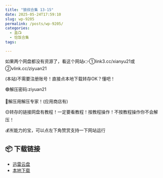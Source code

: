 ```yaml
---
title: "狼叔合集 13-15"
date: 2025-05-24T17:59:10
slug: wp-9205
permalink: /posts/wp-9205/
categories:
  - 盖📺
  - 恰饭合集
tags:

---
```


如果两个网盘都没有资源了，看这个网站👉①link3.cc/xianyu21或②vlink.cc/ziyuan21

(本站)不需要注册账号！直接点本地下载转存OK？懂吧！

🟢解压密码:ziyuan21

🔵解压用解压专家！(应用商店有)

🟡转存的链接网盘有教程！一定要看教程！按教程操作！不按教程操作你不会解压！

💰🈶能力的宝，可以点左下角赞赏支持一下网站运行

## 📦 下载链接
- [迅雷云盘](https://blziyuan21.com/pay-download/9205?key=406cfb6995&down_id=0)
- [本地下载](https://blziyuan21.com/pay-download/9205?key=406cfb6995&down_id=1)

